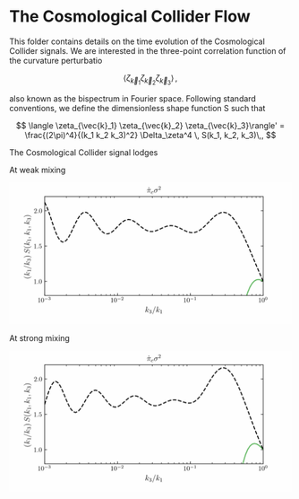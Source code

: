 # The Cosmological Collider Flow

This folder contains details on the time evolution of the Cosmological Collider signals. We are interested in the three-point correlation function of the curvature perturbatio

$$
\langle \zeta_{\vec{k}_1} \zeta_{\vec{k}_2} \zeta_{\vec{k}_3}\rangle\,,
$$

also known as the bispectrum in Fourier space. Following standard conventions, we define the dimensionless shape function S such that 

$$
\langle \zeta_{\vec{k}_1} \zeta_{\vec{k}_2} \zeta_{\vec{k}_3}\rangle' = \frac{(2\pi)^4}{(k_1 k_2 k_3)^2} \Delta_\zeta^4 \, S(k_1, k_2, k_3)\,,
$$


The Cosmological Collider signal lodges 



At weak mixing

<p align="center">
  <img src="CosmologicalColliderFlow_WeakMixing.gif">
</p>

At strong mixing

<p align="center">
  <img src="CosmologicalColliderFlow_StrongMixing.gif">
</p>

